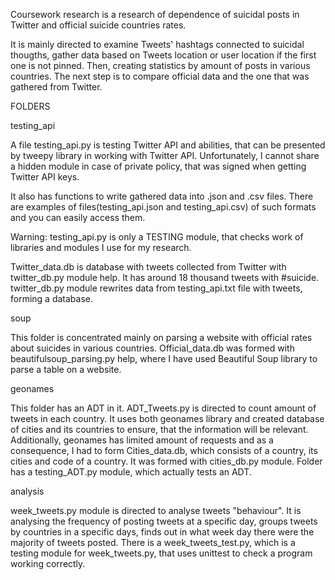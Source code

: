 Coursework research is a research of dependence of suicidal posts in Twitter and official suicide countries rates.

It is mainly directed to examine Tweets' hashtags connected to suicidal thougths, gather data based on Tweets location
or user location if the first one is not pinned. Then, creating statistics by amount of posts in various countries.
The next step is to compare official data and the one that was gathered from Twitter.

FOLDERS 

testing_api

A file testing_api.py is testing Twitter API and abilities, that can be presented by tweepy library
in working with Twitter API. Unfortunately, I cannot share a hidden module in case of private policy, that was signed
when getting Twitter API keys.

It also has functions to write gathered data into .json and .csv files. There are examples of files(testing_api.json and
testing_api.csv) of such formats and you can easily access them.

Warning: testing_api.py is only a TESTING module, that checks work of libraries and modules I use for my research.

Twitter_data.db is database with tweets collected from Twitter with twitter_db.py module help. It has around 
18 thousand tweets with #suicide. twitter_db.py module rewrites data from testing_api.txt file with tweets, forming
a database.

soup

This folder is concentrated mainly on parsing a website with official rates about suicides in various countries.
Official_data.db was formed with beautifulsoup_parsing.py help, where I have used Beautiful Soup library to parse
a table on a website.

geonames

This folder has an ADT in it. ADT_Tweets.py is directed to count amount of tweets in each country. It uses both 
geonames library and created database of cities and its countries to ensure, that the information will be relevant.
Additionally, geonames has limited amount of requests and as a consequence, I had to form Cities_data.db, which 
consists of a country, its cities and code of a country. It was formed with cities_db.py module. Folder has a 
testing_ADT.py module, which actually tests an ADT.

analysis

week_tweets.py module is directed to analyse tweets "behaviour". It is analysing the frequency of posting tweets 
at a specific day, groups tweets by countries in a specific days, finds out in what week day there were the majority
of tweets posted. There is a week_tweets_test.py, which is a testing module for week_tweets.py, that uses unittest to 
check a program working correctly.



